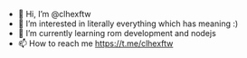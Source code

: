 - 👋 Hi, I’m @clhexftw
- 👀 I’m interested in literally everything which has meaning :)
- 🌱 I’m currently learning rom development and nodejs
- 📫 How to reach me https://t.me/clhexftw

<!---
clhexftw/clhexftw is a ✨ special ✨ repository because its `README.md` (this file) appears on your GitHub profile.
You can click the Preview link to take a look at your changes.
--->

